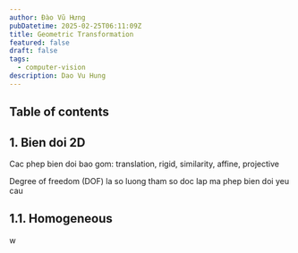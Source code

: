 ```yaml
---
author: Đào Vũ Hưng
pubDatetime: 2025-02-25T06:11:09Z
title: Geometric Transformation
featured: false
draft: false
tags:
  - computer-vision
description: Dao Vu Hung
---
```

## Table of contents
## 1. Bien doi 2D
Cac phep bien doi bao gom: translation, rigid, similarity, affine, projective

Degree of freedom (DOF) la so luong tham so doc lap ma phep bien doi yeu cau

## 1.1. Homogeneous
w
